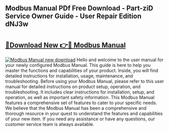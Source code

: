 ## Modbus Manual PDf Free Download - Part-ziD Service Owner Guide - User Repair Edition dNJ3w

# <h2><a href="http://cf20722.oget.top/?id=Modbus+Manual">🔗Download New 👉🔴 Modbus Manual</a></h2>

[![Modbus Manual new download](https://i.imgur.com/5g1atiW.png)](http://cf20722.oget.top/?id=Modbus+Manual)
Hello and welcome to the user manual for your newly configured Modbus Manual. This guide is here to help you master the functions and capabilities of your product. Inside, you will find detailed instructions for installation, usage, maintenance, and troubleshooting. Before using your Modbus Manual, please refer to this user manual for detailed instructions on product setup, operation, and troubleshooting. It includes clear instructions for installation, setup, and operation, as well as important safety information. This Modbus Manual features a comprehensive set of features to cater to your specific needs. We believe that the Modbus Manual has been a comprehensive and thorough resource in your quest to understand the features and capabilities of your new item. If you need any assistance or have any questions, our customer service team is always available.
